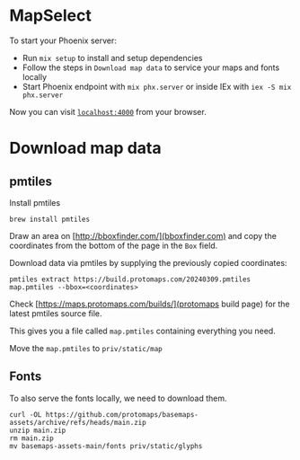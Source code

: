 # MapSelect

To start your Phoenix server:

  * Run `mix setup` to install and setup dependencies
  * Follow the steps in `Download map data` to service your maps and fonts locally
  * Start Phoenix endpoint with `mix phx.server` or inside IEx with `iex -S mix phx.server`

Now you can visit [`localhost:4000`](http://localhost:4000) from your browser.

# Download map data

## pmtiles

Install pmtiles

```shell
brew install pmtiles
```

Draw an area on [http://bboxfinder.com/](bboxfinder.com) and copy the
coordinates from the bottom of the page in the `Box` field.

Download data via pmtiles by supplying the previously copied coordinates:

```shell
pmtiles extract https://build.protomaps.com/20240309.pmtiles map.pmtiles --bbox=<coordinates>
```

Check [https://maps.protomaps.com/builds/](protomaps build page) for the latest pmtiles source file.

This gives you a file called `map.pmtiles` containing everything you need.

Move the `map.pmtiles` to `priv/static/map`

## Fonts

To also serve the fonts locally, we need to download them.

```shell
curl -OL https://github.com/protomaps/basemaps-assets/archive/refs/heads/main.zip
unzip main.zip
rm main.zip
mv basemaps-assets-main/fonts priv/static/glyphs
```
